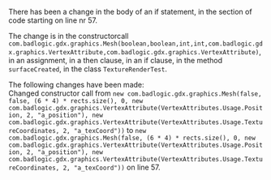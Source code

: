 There has been a change in the body of an if statement, in the section of code starting on line nr 57.
  
The change is in the constructorcall ```com.badlogic.gdx.graphics.Mesh(boolean,boolean,int,int,com.badlogic.gdx.graphics.VertexAttribute,com.badlogic.gdx.graphics.VertexAttribute)```, in an assignment, in a then clause, in an if clause, in the method ```surfaceCreated```, in the class ```TextureRenderTest```.
  
The following changes have been made:  
Changed constructor call from ```new com.badlogic.gdx.graphics.Mesh(false, false, (6 * 4) * rects.size(), 0, new com.badlogic.gdx.graphics.VertexAttribute(VertexAttributes.Usage.Position, 2, "a_position"), new com.badlogic.gdx.graphics.VertexAttribute(VertexAttributes.Usage.TextureCoordinates, 2, "a_texCoord"))``` to ```new com.badlogic.gdx.graphics.Mesh(false, (6 * 4) * rects.size(), 0, new com.badlogic.gdx.graphics.VertexAttribute(VertexAttributes.Usage.Position, 2, "a_position"), new com.badlogic.gdx.graphics.VertexAttribute(VertexAttributes.Usage.TextureCoordinates, 2, "a_texCoord"))``` on line 57.  

